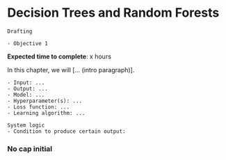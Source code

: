 # Decision Trees and Random Forests

<!-- Capitalise initials. As compact as possible, prefer ONE line. -->
<!-- We use **UK** English spelling. -->
<!-- File names should be all lowercase, with words separated by hyphens (-), and no spaces.  Each chapter must include an "overview.md" and "quiz-sum-ref.md"-->

```{admonition} Status
Drafting
```

```{admonition} Objectives
- Objective 1
```

**Expected time to complete**: x hours

In this chapter, we will [... (intro paragraph)].

<!-- ## No cap initial -->

```{admonition} Ingredients
- Input: ...
- Output: ...
- Model: ...
- Hyperparameter(s): ...
- Loss function: ...
- Learning algorithm: ...
```

```{admonition} Transparency
System logic
- Condition to produce certain output:
```
<!-- - What input to produce certain output:
- How to produce certain output: -->

### No cap initial
